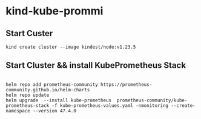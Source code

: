 # kind-kube-prommi

## Start Custer
```
kind create cluster --image kindest/node:v1.23.5
```

## Start Cluster && install KubePrometheus Stack
```

helm repo add prometheus-community https://prometheus-community.github.io/helm-charts
helm repo update
helm upgrade  --install kube-prometheus  prometheus-community/kube-prometheus-stack -f kube-prometheus-values.yaml -nmonitoring --create-namespace --version 47.4.0
```